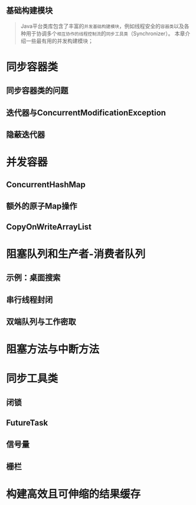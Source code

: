 基础构建模块
---
>Java平台类库包含了丰富的`并发基础构建模块`，例如线程安全的`容器类`以及各种用于协调多个`相互协作的线程控制流`的`同步工具类`（Synchronizer）。
本章介绍一些最有用的并发构建模块；

# 同步容器类
## 同步容器类的问题
## 迭代器与ConcurrentModificationException
## 隐蔽迭代器

# 并发容器
## ConcurrentHashMap
## 额外的原子Map操作
## CopyOnWriteArrayList

# 阻塞队列和生产者-消费者队列
## 示例：桌面搜索
## 串行线程封闭
## 双端队列与工作密取

# 阻塞方法与中断方法

# 同步工具类
## 闭锁
## FutureTask
## 信号量
## 栅栏

# 构建高效且可伸缩的结果缓存